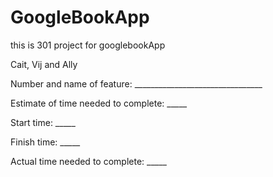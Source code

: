 # GoogleBookApp
this is 301 project for googlebookApp

Cait, Vij and Ally

Number and name of feature: ________________________________

Estimate of time needed to complete: _____

Start time: _____

Finish time: _____

Actual time needed to complete: _____